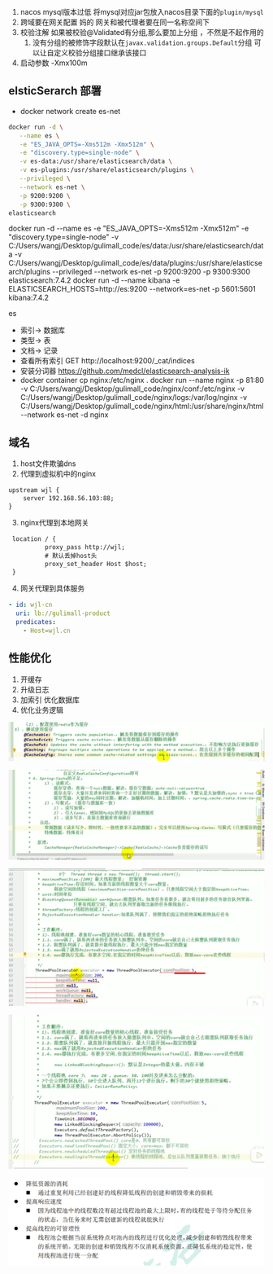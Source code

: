 1. nacos mysql版本过低 将mysql对应jar包放入nacos目录下面的`plugin/mysql`
2. 跨域要在网关配置 妈的  网关和被代理者要在同一名称空间下
3. 校验注解 如果被校验@Validated有分组,那么要加上分组 ，不然是不起作用的
   1. 没有分组的被修饰字段默认在`javax.validation.groups.Default`分组 可以让自定义校验分组接口继承该接口 
4. 启动参数 -Xmx100m

## elsticSerarch 部署
* docker network create es-net
 ```sh
docker run -d \
	--name es \
    -e "ES_JAVA_OPTS=-Xms512m -Xmx512m" \
    -e "discovery.type=single-node" \
    -v es-data:/usr/share/elasticsearch/data \
    -v es-plugins:/usr/share/elasticsearch/plugins \
    --privileged \
    --network es-net \
    -p 9200:9200 \
    -p 9300:9300 \
elasticsearch
```
docker run -d --name es  -e "ES_JAVA_OPTS=-Xms512m -Xmx512m" -e "discovery.type=single-node" -v C:/Users/wangj/Desktop/gulimall_code/es/data:/usr/share/elasticsearch/data -v C:/Users/wangj/Desktop/gulimall_code/es/data/plugins:/usr/share/elasticsearch/plugins --privileged --network es-net -p 9200:9200 -p 9300:9300 elasticsearch:7.4.2
docker run -d --name kibana -e ELASTICSEARCH_HOSTS=http://es:9200 --network=es-net -p 5601:5601  kibana:7.4.2

es 
* 索引-> 数据库
* 类型-> 表
* 文档-> 记录
* 查看所有索引 GET http://localhost:9200/_cat/indices
* 安装分词器 https://github.com/medcl/elasticsearch-analysis-ik
* docker container cp nginx:/etc/nginx .
  docker run --name nginx -p 81:80 -v C:/Users/wangj/Desktop/gulimall_code/nginx/conf:/etc/nginx -v C:/Users/wangj/Desktop/gulimall_code/nginx/logs:/var/log/nginx -v C:/Users/wangj/Desktop/gulimall_code/nginx/html:/usr/share/nginx/html --network es-net   -d nginx

## 域名
1. host文件欺骗dns
2. 代理到虚拟机中的nginx
```nginx
upstream wjl {
    server 192.168.56.103:88;
}
```
3. nginx代理到本地网关
```nginx
 location / {
          proxy_pass http://wjl;
          # 默认丢掉host头
          proxy_set_header Host $host;
 }
```
4. 网关代理到具体服务
```yaml
- id: wjl-cn
  uri: lb://gulimall-product
  predicates:
    - Host=wjl.cn
```


## 性能优化
1. 开缓存 
2. 升级日志
3. 加索引 优化数据库
4. 优化业务逻辑

![cache](https://raw.githubusercontent.com/wjlong1128/images/main/wjl202304101752265.png)

![cache2](https://raw.githubusercontent.com/wjlong1128/images/main/wjl202304102035706.png)

![](https://raw.githubusercontent.com/wjlong1128/images/main/wjl202304111710509.png)

![](https://raw.githubusercontent.com/wjlong1128/images/main/wjl202304111724408.png)

![](https://raw.githubusercontent.com/wjlong1128/images/main/gulimall/202304111726817.png)